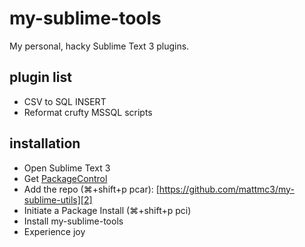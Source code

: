 # my-sublime-tools
My personal, hacky Sublime Text 3 plugins.

## plugin list
- CSV to SQL INSERT
- Reformat crufty MSSQL scripts

## installation
- Open Sublime Text 3
- Get [PackageControl][1]
- Add the repo (⌘+shift+p pcar): [https://github.com/mattmc3/my-sublime-utils][2]
- Initiate a Package Install (⌘+shift+p pci)
- Install my-sublime-tools
- Experience joy

[1]: https://packagecontrol.io
[2]: https://github.com/mattmc3/my-sublime-utils
